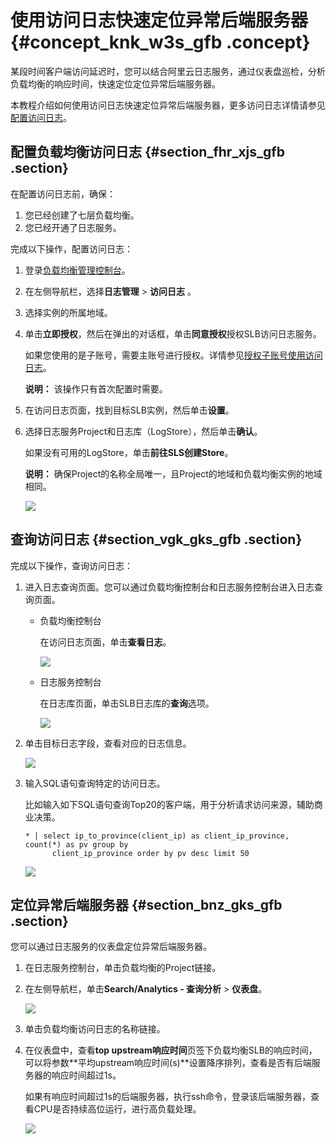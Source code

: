 # 使用访问日志快速定位异常后端服务器 {#concept_knk_w3s_gfb .concept}

某段时间客户端访问延迟时，您可以结合阿里云日志服务，通过仪表盘巡检，分析负载均衡的响应时间，快速定位定位异常后端服务器。

本教程介绍如何使用访问日志快速定位异常后端服务器，更多访问日志详情请参见[配置访问日志](../intl.zh-CN/用户指南（新版控制台）/日志管理/配置访问日志.md#)。

## 配置负载均衡访问日志 {#section_fhr_xjs_gfb .section}

在配置访问日志前，确保：

1.  您已经创建了七层负载均衡。
2.  您已经开通了日志服务。

完成以下操作，配置访问日志：

1.  登录[负载均衡管理控制台](https://slb.console.aliyun.com)。
2.  在左侧导航栏，选择**日志管理** \> **访问日志** 。
3.  选择实例的所属地域。
4.  单击**立即授权**，然后在弹出的对话框，单击**同意授权**授权SLB访问日志服务。

    如果您使用的是子账号，需要主账号进行授权。详情参见[授权子账号使用访问日志](../intl.zh-CN/用户指南（旧版，即将下线）/日志管理/授权子账号使用访问日志.md#)。

    **说明：** 该操作只有首次配置时需要。

5.  在访问日志页面，找到目标SLB实例，然后单击**设置**。
6.  选择日志服务Project和日志库（LogStore），然后单击**确认**。

    如果没有可用的LogStore，单击**前往SLS创建Store**。

    **说明：** 确保Project的名称全局唯一，且Project的地域和负载均衡实例的地域相同。

    ![](http://static-aliyun-doc.oss-cn-hangzhou.aliyuncs.com/assets/img/15681/15379569307478_zh-CN.png)


## 查询访问日志 {#section_vgk_gks_gfb .section}

完成以下操作，查询访问日志：

1.  进入日志查询页面。您可以通过负载均衡控制台和日志服务控制台进入日志查询页面。
    -   负载均衡控制台

        在访问日志页面，单击**查看日志**。

        ![](http://static-aliyun-doc.oss-cn-hangzhou.aliyuncs.com/assets/img/15681/15379569307479_zh-CN.png)

    -   日志服务控制台

        在日志库页面，单击SLB日志库的**查询**选项。

        ![](http://static-aliyun-doc.oss-cn-hangzhou.aliyuncs.com/assets/img/15681/153795693012838_zh-CN.png)

2.  单击目标日志字段，查看对应的日志信息。

    ![](http://static-aliyun-doc.oss-cn-hangzhou.aliyuncs.com/assets/img/15681/153795693012857_zh-CN.png)

3.  输入SQL语句查询特定的访问日志。

    比如输入如下SQL语句查询Top20的客户端，用于分析请求访问来源，辅助商业决策。

    ```
    * | select ip_to_province(client_ip) as client_ip_province, count(*) as pv group by
          client_ip_province order by pv desc limit 50
    ```

    ![](../DNslb1866251/../DNSLB11827830/images/2494_zh-CN.png)


## 定位异常后端服务器 {#section_bnz_gks_gfb .section}

您可以通过日志服务的仪表盘定位异常后端服务器。

1.  在日志服务控制台，单击负载均衡的Project链接。
2.  在左侧导航栏，单击**Search/Analytics - 查询分析** \> **仪表盘**。

    ![](http://static-aliyun-doc.oss-cn-hangzhou.aliyuncs.com/assets/img/15681/153795693112867_zh-CN.png)

3.  单击负载均衡访问日志的名称链接。
4.  在仪表盘中，查看**top upstream响应时间**页签下负载均衡SLB的响应时间，可以将参数**平均upstream响应时间\(s\)**设置降序排列，查看是否有后端服务器的响应时间超过1s。

    如果有响应时间超过1s的后端服务器，执行ssh命令，登录该后端服务器，查看CPU是否持续高位运行，进行高负载处理。

    ![](http://static-aliyun-doc.oss-cn-hangzhou.aliyuncs.com/assets/img/21832/153795693112870_zh-CN.png)


